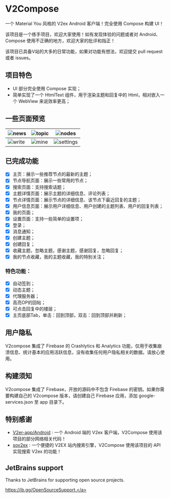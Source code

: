 # V2Compose

一个 Material You 风格的 V2ex Android 客户端！完全使用 Compose 构建 UI！

该项目是一个练手项目，欢迎大家使用！如有发现体验的问题或者对 Android、Compose 使用不正确的地方，欢迎大家的批评和指正！

该项目已具备V站的大多的日常功能，如果对功能有想法，欢迎提交 pull request 或者 issues。

## 项目特色

* UI 部分完全使用 Compose 实现；
* 简单实现了一个 HtmlText 组件，用于渲染主题和回复中的 Html，相对嵌入一个 WebView 来说效率更高；

## 一些页面预览

| ![news](https://raw.githubusercontent.com/cooaer/v2compose/master/metadata/zh-CN/images/phoneScreenshots/1.jpg)  | ![topic](https://raw.githubusercontent.com/cooaer/v2compose/master/metadata/zh-CN/images/phoneScreenshots/2.jpg) | ![nodes](https://raw.githubusercontent.com/cooaer/v2compose/master/metadata/zh-CN/images/phoneScreenshots/3.jpg)    |
|------------------------------------------------------------------------------------------------------------------|------------------------------------------------------------------------------------------------------------------|---------------------------------------------------------------------------------------------------------------------|
| ![write](https://raw.githubusercontent.com/cooaer/v2compose/master/metadata/zh-CN/images/phoneScreenshots/4.jpg) | ![mine](https://raw.githubusercontent.com/cooaer/v2compose/master/metadata/zh-CN/images/phoneScreenshots/5.jpg)  | ![settings](https://raw.githubusercontent.com/cooaer/v2compose/master/metadata/zh-CN/images/phoneScreenshots/6.jpg) |

## 已完成功能

- [x] 主页：展示一些推荐节点的最新的主题；
- [x] 节点导航页面：展示一些常用的节点；
- [x] 搜索页面：支持搜索话题；
- [x] 主题详情页面：展示主题的详细信息、评论列表；
- [x] 节点详情页面：展示节点的详细信息、该节点下最近回复的主题；
- [x] 用户信息页面：展示用户详细信息、用户创建的主题列表、用户的回复列表；
- [x] 我的页面；
- [x] 设置页面：支持一些简单的设置项；
- [x] 登录；
- [x] 消息通知；
- [x] 创建主题；
- [x] 创建回复；
- [x] 收藏主题，忽略主题，感谢主题，感谢回复，忽略回复；
- [x] 我的节点收藏，我的主题收藏，我的特别关注；

### 特色功能：

- [x] 自动签到；
- [x] 动态主题；
- [x] 代理服务器；
- [x] 高亮OP的回帖；
- [x] 可点击回复中的楼层；
- [x] 主页底部Tab，单击：回到顶部，双击：回到顶部并刷新；

## 用户隐私

V2compose 集成了 Firebase 的 Crashlytics 和 Analytics 功能，仅用于收集崩溃信息、统计基本的应用活跃信息，没有收集任何用户隐私相关的数据。请放心使用。

## 构建须知

V2compose 集成了 Firebase，开放的源码中不包含 Firebase 的密钥。如果你需要构建自己的 V2compose 版本，请创建自己 Firebase 应用，添加
google-services.json 至 app 目录下。

## 特别感谢

* [V2er-app/Android](https://github.com/v2er-app/Android) : 一个 Android 端的 V2ex 客户端，V2Compose
  使用该项目的部分网络相关代码！
* [sov2ex](https://github.com/Bynil/sov2ex) : 一个便捷的 V2EX 站内搜索引擎，V2Compose 使用该项目的 API 实现搜索 V2ex 的功能！

## JetBrains support

Thanks to JetBrains for supporting open source projects.

<a href="https://jb.gg/OpenSourceSupport" target="_blank">https://jb.gg/OpenSourceSupport.</a>